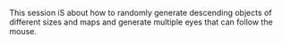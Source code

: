 
 This session iS about how to  randomly generate descending objects of different sizes and maps and generate multiple eyes that can follow the mouse.
